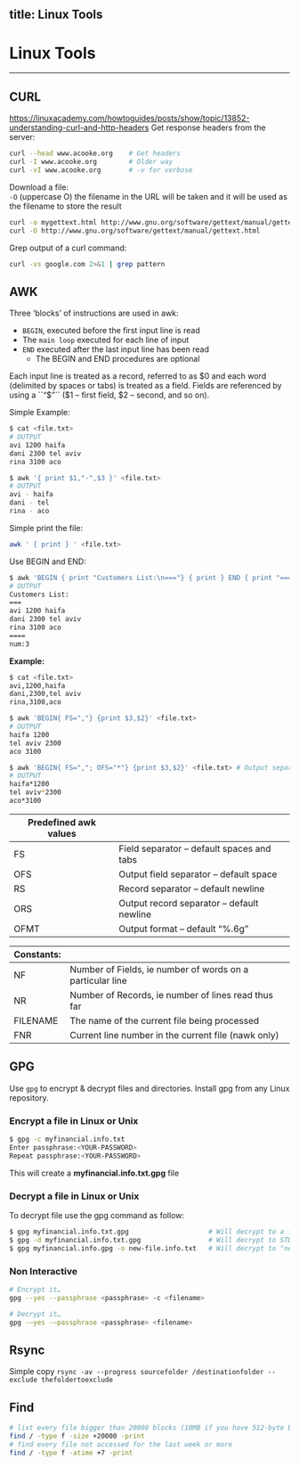 title: Linux Tools
---
# Linux Tools
---

## CURL
https://linuxacademy.com/howtoguides/posts/show/topic/13852-understanding-curl-and-http-headers
Get response headers from the server:
```bash
curl --head www.acooke.org    # Get headers
curl -I www.acooke.org        # Older way
curl -vI www.acooke.org       # -v for verbose
```
Download a file:  
``-O`` (uppercase O) the filename in the URL will be taken and it will be used as the filename to store the result
```bash
curl -o mygettext.html http://www.gnu.org/software/gettext/manual/gettext.html # Custom file name "mygettext.html"
curl -O http://www.gnu.org/software/gettext/manual/gettext.html                # Same name as original file "gettext.html"
```
Grep output of a curl command:
```bash
curl -vs google.com 2>&1 | grep pattern
```

## AWK
Three ‘blocks’ of instructions are used in awk:

* ``BEGIN``, executed before the first input line is read
* The ``main loop`` executed for each line of input
* ``END`` executed after the last input line has been read
  - The BEGIN and END procedures are optional

Each input line is treated as a record, referred to as $0 and each word (delimited by spaces or tabs) is treated as a field. Fields are referenced by using a ``“$”`` ($1 –  first field, $2 – second, and so on).

Simple Example:
```Bash
$ cat <file.txt>
# OUTPUT
avi 1200 haifa
dani 2300 tel aviv
rina 3100 aco

$ awk '{ print $1,"-",$3 }' <file.txt>
# OUTPUT
avi - haifa
dani - tel
rina - aco
```
Simple print the file:
```bash
awk ' { print } ' <file.txt>
```
Use BEGIN and END:
```Bash
$ awk 'BEGIN { print "Customers List:\n==="} { print } END { print "====\nnum:" NR }' <file.txt>
# OUTPUT
Customers List:
===
avi 1200 haifa
dani 2300 tel aviv
rina 3100 aco
====
num:3
```

**Example:**

```bash
$ cat <file.txt>
avi,1200,haifa
dani,2300,tel aviv
rina,3100,aco

$ awk 'BEGIN{ FS=","} {print $3,$2}' <file.txt>
# OUTPUT
haifa 1200
tel aviv 2300
aco 3100

$ awk 'BEGIN{ FS=","; OFS="*"} {print $3,$2}' <file.txt> # Output separator will be '*'
# OUTPUT
haifa*1200
tel aviv*2300
aco*3100
```
| Predefined awk values |                                           |
| --------------------- | ----------------------------------------- |
| FS                    | Field separator – default spaces and tabs |
| OFS                   | Output field separator – default space    |
| RS                    | Record separator – default newline        |
| ORS                   | Output record separator – default newline |
| OFMT                  | Output format – default “%.6g”            |

| Constants: |                                                           |
| ---------- | --------------------------------------------------------- |
| NF         | Number of Fields, ie number of words on a particular line |
| NR         | Number of Records, ie number of lines read thus far       |
| FILENAME   | The name of the current file being processed              |
| FNR        | Current line number in the current file (nawk only)       |

## GPG
Use ``gpg`` to encrypt & decrypt files and directories. Install gpg from any Linux repository.

### Encrypt a file in Linux or Unix
```bash
$ gpg -c myfinancial.info.txt
Enter passphrase:<YOUR-PASSWORD>
Repeat passphrase:<YOUR-PASSWORD>
```
This will create a **myfinancial.info.txt.gpg** file

### Decrypt a file in Linux or Unix   
To decrypt file use the gpg command as follow:
```bash
$ gpg myfinancial.info.txt.gpg                    # Will decrypt to a file (Will ask to overwirte existing)
$ gpg -d myfinancial.info.txt.gpg                 # Will decrypt to STDOUT
$ gpg myfinancial.info.gpg -o new-file.info.txt   # Will decrypt to "new-file.info.txt" (-o output)

```
### Non Interactive
```bash
# Encrypt it…
gpg --yes --passphrase <passphrase> -c <filename>

# Decrypt it…
gpg -–yes -–passphrase <passphrase> <filename>
```
## Rsync
Simple copy
``rsync -av --progress sourcefolder /destinationfolder --exclude thefoldertoexclude``

## Find

```bash
# list every file bigger than 20000 blocks (10MB if you have 512-byte blocks)
find / -type f -size +20000 -print
# find every file not accessed for the last week or more
find / -type f -atime +7 -print
```
